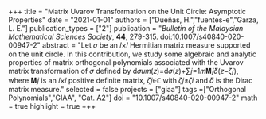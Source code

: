 +++
title = "Matrix Uvarov Transformation on the Unit Circle: Asymptotic Properties"
date = "2021-01-01"
authors = ["Dueñas, H.","fuentes-e","Garza, L. E."]
publication_types = ["2"]
publication = "*Bulletin of the Malaysian Mathematical Sciences Society*, **44**, 279-315. doi:10.1007/s40840-020-00947-2"
abstract = "Let 𝜎 be an 𝑙×𝑙 Hermitian matrix measure supported on the unit circle. In this contribution, we study some algebraic and analytic properties of matrix orthogonal polynomials associated with the Uvarov matrix transformation of 𝜎 defined by d𝜎𝑢𝑚(𝑧)=d𝜎(𝑧)+∑𝑗=1𝑚𝐌𝑗𝛿(𝑧−𝜁𝑗), where 𝐌𝑗 is an 𝑙×𝑙 positive definite matrix, 𝜁𝑗∈ℂ with 𝜁𝑗≠𝜁𝑖 and 𝛿 is the Dirac matrix measure."
selected = false
projects = ["giaa"]
tags =["Orthogonal Polynomials","GIAA", "Cat. A2"]
doi = "10.1007/s40840-020-00947-2"
math = true
highlight = true
+++
